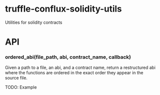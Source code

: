 # truffle-conflux-solidity-utils
Utilities for solidity contracts

# API

### ordered_abi(file_path, abi, contract_name, callback)

Given a path to a file, an abi, and a contract name, return a restructured abi where the functions are ordered in the exact order they appear in the source file.

TODO: Example

###

